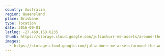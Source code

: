 ```yaml
---
country: Australia
region: Queensland
place: Brisbane
type: location
date: 2016-09-01
latlng: -27.469,153.0235
thumb: https://storage.cloud.google.com/julianburr-me-assets/around-the-world/australia/brisbane/IMG_20190201_183910--thumb.jpg
images:
  - https://storage.cloud.google.com/julianburr-me-assets/around-the-world/australia/brisbane/IMG_20190201_183910.jpg
---
```

